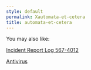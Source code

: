 ```yaml
---
style: default
permalink: Xautomata-et-cetera
title: automata-et-cetera
---
```

You may also like:

[Incident Report Log 567-4012](http://scp-wiki.net/incidence-report-log-567-4012)

[Antivirus](http://scp-wiki.net/gdp2-antivirus)
